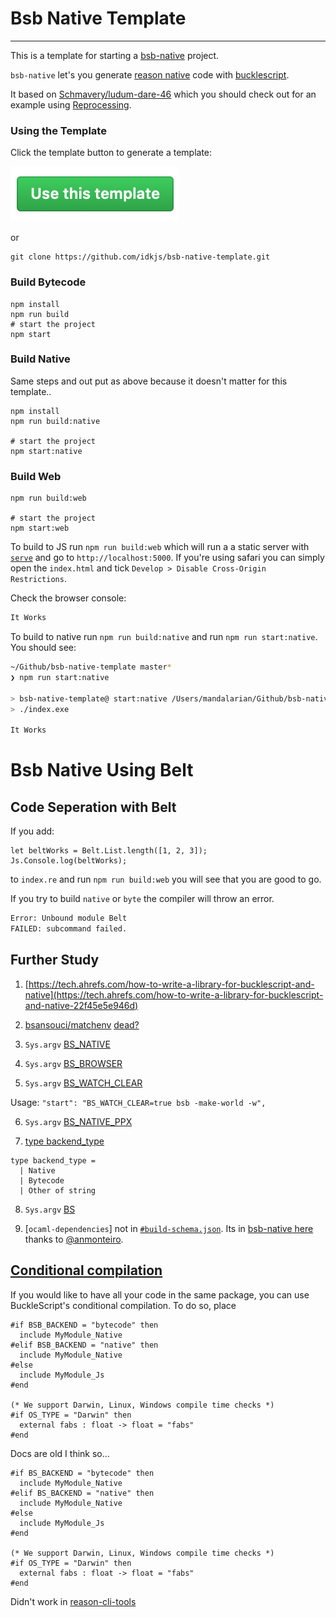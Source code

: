 # Bsb Native Template
---
This is a template for starting a [bsb-native](https://github.com/bsansouci/bucklescript) project.

`bsb-native` let's you generate [reason native](https://reason-native.com) code with [bucklescript](https://bucklescript.github.io).

It based on [Schmavery/ludum-dare-46](https://github.com/Schmavery/ludum-dare-46) which you should check out for an example using [Reprocessing](https://github.com/schmavery/reprocessing).

### Using the Template

Click the template button to generate a template:

[![use-this-template-button-image](./usethistemplate.png)](https://github.com/idkjs/bsb-native-template/generate)

or 

```
git clone https://github.com/idkjs/bsb-native-template.git
```

### Build Bytecode
```
npm install
npm run build
# start the project
npm start
```

### Build Native 

Same steps and out put as above because it doesn't matter for this template..

```
npm install
npm run build:native

# start the project
npm start:native
```

### Build Web 

```
npm run build:web

# start the project
npm start:web
```

To build to JS run `npm run build:web` which will run a a static server with [`serve`](https://www.npmjs.com/package/serve) and go to `http://localhost:5000`. If you're using safari you can simply open the `index.html` and tick `Develop > Disable Cross-Origin Restrictions`.

Check the browser console:
```sh
It Works
```

To build to native run `npm run build:native` and run `npm run start:native`. You should see:

```sh
~/Github/bsb-native-template master*
❯ npm run start:native

> bsb-native-template@ start:native /Users/mandalarian/Github/bsb-native-template
> ./index.exe

It Works
```

# Bsb Native Using Belt
## Code Seperation with Belt

If you add:
```re
let beltWorks = Belt.List.length([1, 2, 3]);
Js.Console.log(beltWorks);
```

to `index.re` and run `npm run build:web` you will see that you are good to go.

If you try to build `native` or `byte` the compiler will throw an error.

```sh
Error: Unbound module Belt
FAILED: subcommand failed.
```

## Further Study

1. [https://tech.ahrefs.com/how-to-write-a-library-for-bucklescript-and-native](https://tech.ahrefs.com/how-to-write-a-library-for-bucklescript-and-native-22f45e5e946d)

2. [bsansouci/matchenv](https://github.com/bsansouci/matchenv) [dead?](https://github.com/BuckleScript/bucklescript/pull/4219)

3. `Sys.argv` [BS_NATIVE](https://github.com/BuckleScript/bucklescript/blob/c861780650c9f093250cf7448f58e55f2ee86d1c/jscomp/main/bsb_main.ml#L83)

4. `Sys.argv` [BS_BROWSER](https://github.com/BuckleScript/bucklescript/blob/407d24b141bca40b5ff887ebd04cd0db438ba663/jscomp/stubs/bs_hash_stubs.ml#L2)

5. `Sys.argv` [BS_WATCH_CLEAR](https://github.com/BuckleScript/bucklescript/blob/7015ce12d629fd9b6385045e5b486f54a941d956/bsb#L425)

Usage: `"start": "BS_WATCH_CLEAR=true bsb -make-world -w",`

6. `Sys.argv` [BS_NATIVE_PPX](https://github.com/BuckleScript/bucklescript/blob/3989f0feee78827d548be0a0bc22dea607c3c5a9/jscomp/syntax/native_ast_derive_abstract.ml#L172)

7. [type backend_type](https://github.com/BuckleScript/bucklescript/blob/7015ce12d629fd9b6385045e5b486f54a941d956/jscomp/stdlib-406/sys.ml#L22)

```re
type backend_type =
  | Native
  | Bytecode
  | Other of string
```

8. `Sys.argv` [BS](https://github.com/BuckleScript/bucklescript/blob/7015ce12d629fd9b6385045e5b486f54a941d956/jscomp/stdlib-406/sys.ml#L40)

9. [`ocaml-dependencies`] not in  [`#build-schema.json`](https://bucklescript.github.io/bucklescript/docson/#build-schema.json). Its in [bsb-native here](https://github.com/bsansouci/bsb-native/blob/6410b9808ab7e1f6ec5c3cf8770c5d8b9182c3d6/lib/bsb_helper.ml#L5107) thanks to [@anmonteiro](https://discordapp.com/channels/235176658175262720/235200837608144898/707317419621875742).

## [Conditional compilation](https://github.com/bsansouci/bucklescript#conditional-compilation)

If you would like to have all your code in the same package, you can use BuckleScript's conditional compilation. To do so, place

```re
#if BSB_BACKEND = "bytecode" then
  include MyModule_Native
#elif BSB_BACKEND = "native" then
  include MyModule_Native
#else
  include MyModule_Js
#end

(* We support Darwin, Linux, Windows compile time checks *)
#if OS_TYPE = "Darwin" then 
  external fabs : float -> float = "fabs"
#end
```

Docs are old I think so...

```re
#if BS_BACKEND = "bytecode" then
  include MyModule_Native
#elif BS_BACKEND = "native" then
  include MyModule_Native
#else
  include MyModule_Js
#end

(* We support Darwin, Linux, Windows compile time checks *)
#if OS_TYPE = "Darwin" then 
  external fabs : float -> float = "fabs"
#end
```

Didn't work in [reason-cli-tools](https://github.com/idkjs/reason-cli-tools)
